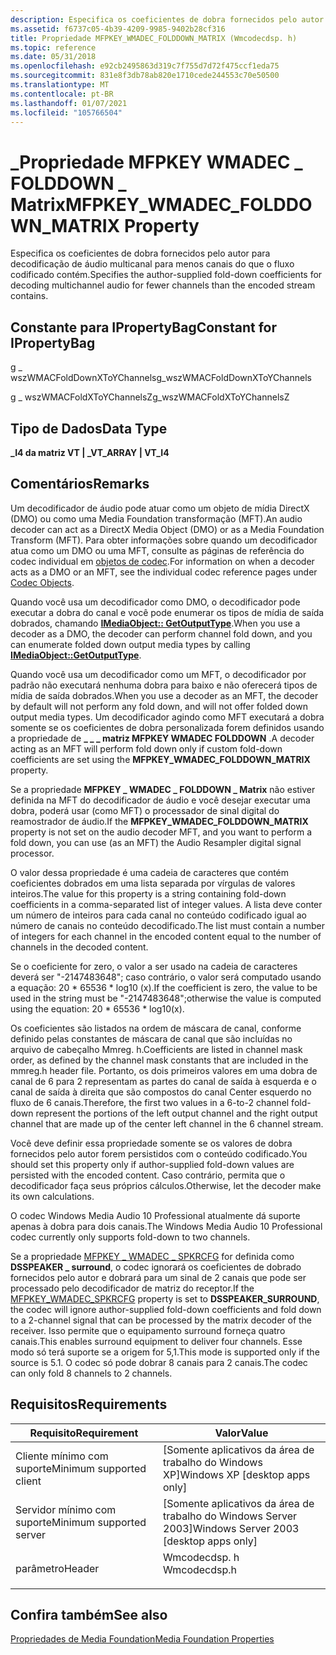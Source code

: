 ```yaml
---
description: Especifica os coeficientes de dobra fornecidos pelo autor para decodificação de áudio multicanal para menos canais do que o fluxo codificado contém.
ms.assetid: f6737c05-4b39-4209-9985-9402b28cf316
title: Propriedade MFPKEY_WMADEC_FOLDDOWN_MATRIX (Wmcodecdsp. h)
ms.topic: reference
ms.date: 05/31/2018
ms.openlocfilehash: e92cb2495863d319c7f755d7d72f475ccf1eda75
ms.sourcegitcommit: 831e8f3db78ab820e1710cede244553c70e50500
ms.translationtype: MT
ms.contentlocale: pt-BR
ms.lasthandoff: 01/07/2021
ms.locfileid: "105766504"
---
```

# <a name="mfpkey_wmadec_folddown_matrix-property"></a><span data-ttu-id="c4c1f-103">\_Propriedade MFPKEY WMADEC \_ FOLDDOWN \_ Matrix</span><span class="sxs-lookup"><span data-stu-id="c4c1f-103">MFPKEY\_WMADEC\_FOLDDOWN\_MATRIX Property</span></span>

<span data-ttu-id="c4c1f-104">Especifica os coeficientes de dobra fornecidos pelo autor para decodificação de áudio multicanal para menos canais do que o fluxo codificado contém.</span><span class="sxs-lookup"><span data-stu-id="c4c1f-104">Specifies the author-supplied fold-down coefficients for decoding multichannel audio for fewer channels than the encoded stream contains.</span></span>

## <a name="constant-for-ipropertybag"></a><span data-ttu-id="c4c1f-105">Constante para IPropertyBag</span><span class="sxs-lookup"><span data-stu-id="c4c1f-105">Constant for IPropertyBag</span></span>

<span data-ttu-id="c4c1f-106">g \_ wszWMACFoldDownXToYChannels</span><span class="sxs-lookup"><span data-stu-id="c4c1f-106">g\_wszWMACFoldDownXToYChannels</span></span>

<span data-ttu-id="c4c1f-107">g \_ wszWMACFoldXToYChannelsZ</span><span class="sxs-lookup"><span data-stu-id="c4c1f-107">g\_wszWMACFoldXToYChannelsZ</span></span>

## <a name="data-type"></a><span data-ttu-id="c4c1f-108">Tipo de Dados</span><span class="sxs-lookup"><span data-stu-id="c4c1f-108">Data Type</span></span>

<span data-ttu-id="c4c1f-109">**\_I4 da matriz VT \| \_**</span><span class="sxs-lookup"><span data-stu-id="c4c1f-109">**VT\_ARRAY \| VT\_I4**</span></span>

## <a name="remarks"></a><span data-ttu-id="c4c1f-110">Comentários</span><span class="sxs-lookup"><span data-stu-id="c4c1f-110">Remarks</span></span>

<span data-ttu-id="c4c1f-111">Um decodificador de áudio pode atuar como um objeto de mídia DirectX (DMO) ou como uma Media Foundation transformação (MFT).</span><span class="sxs-lookup"><span data-stu-id="c4c1f-111">An audio decoder can act as a DirectX Media Object (DMO) or as a Media Foundation Transform (MFT).</span></span> <span data-ttu-id="c4c1f-112">Para obter informações sobre quando um decodificador atua como um DMO ou uma MFT, consulte as páginas de referência do codec individual em [objetos de codec](codecobjects.md).</span><span class="sxs-lookup"><span data-stu-id="c4c1f-112">For information on when a decoder acts as a DMO or an MFT, see the individual codec reference pages under [Codec Objects](codecobjects.md).</span></span>

<span data-ttu-id="c4c1f-113">Quando você usa um decodificador como DMO, o decodificador pode executar a dobra do canal e você pode enumerar os tipos de mídia de saída dobrados, chamando [**IMediaObject:: GetOutputType**](/previous-versions/windows/desktop/api/mediaobj/nf-mediaobj-imediaobject-getoutputtype).</span><span class="sxs-lookup"><span data-stu-id="c4c1f-113">When you use a decoder as a DMO, the decoder can perform channel fold down, and you can enumerate folded down output media types by calling [**IMediaObject::GetOutputType**](/previous-versions/windows/desktop/api/mediaobj/nf-mediaobj-imediaobject-getoutputtype).</span></span>

<span data-ttu-id="c4c1f-114">Quando você usa um decodificador como um MFT, o decodificador por padrão não executará nenhuma dobra para baixo e não oferecerá tipos de mídia de saída dobrados.</span><span class="sxs-lookup"><span data-stu-id="c4c1f-114">When you use a decoder as an MFT, the decoder by default will not perform any fold down, and will not offer folded down output media types.</span></span> <span data-ttu-id="c4c1f-115">Um decodificador agindo como MFT executará a dobra somente se os coeficientes de dobra personalizada forem definidos usando a propriedade de **\_ \_ \_ matriz MFPKEY WMADEC FOLDDOWN** .</span><span class="sxs-lookup"><span data-stu-id="c4c1f-115">A decoder acting as an MFT will perform fold down only if custom fold-down coefficients are set using the **MFPKEY\_WMADEC\_FOLDDOWN\_MATRIX** property.</span></span>

<span data-ttu-id="c4c1f-116">Se a propriedade **MFPKEY \_ WMADEC \_ FOLDDOWN \_ Matrix** não estiver definida na MFT do decodificador de áudio e você desejar executar uma dobra, poderá usar (como MFT) o processador de sinal digital do reamostrador de áudio.</span><span class="sxs-lookup"><span data-stu-id="c4c1f-116">If the **MFPKEY\_WMADEC\_FOLDDOWN\_MATRIX** property is not set on the audio decoder MFT, and you want to perform a fold down, you can use (as an MFT) the Audio Resampler digital signal processor.</span></span>

<span data-ttu-id="c4c1f-117">O valor dessa propriedade é uma cadeia de caracteres que contém coeficientes dobrados em uma lista separada por vírgulas de valores inteiros.</span><span class="sxs-lookup"><span data-stu-id="c4c1f-117">The value for this property is a string containing fold-down coefficients in a comma-separated list of integer values.</span></span> <span data-ttu-id="c4c1f-118">A lista deve conter um número de inteiros para cada canal no conteúdo codificado igual ao número de canais no conteúdo decodificado.</span><span class="sxs-lookup"><span data-stu-id="c4c1f-118">The list must contain a number of integers for each channel in the encoded content equal to the number of channels in the decoded content.</span></span>

<span data-ttu-id="c4c1f-119">Se o coeficiente for zero, o valor a ser usado na cadeia de caracteres deverá ser "-2147483648"; caso contrário, o valor será computado usando a equação: 20 \* 65536 \* log10 (x).</span><span class="sxs-lookup"><span data-stu-id="c4c1f-119">If the coefficient is zero, the value to be used in the string must be "-2147483648";otherwise the value is computed using the equation: 20 \* 65536 \* log10(x).</span></span>

<span data-ttu-id="c4c1f-120">Os coeficientes são listados na ordem de máscara de canal, conforme definido pelas constantes de máscara de canal que são incluídas no arquivo de cabeçalho Mmreg. h.</span><span class="sxs-lookup"><span data-stu-id="c4c1f-120">Coefficients are listed in channel mask order, as defined by the channel mask constants that are included in the mmreg.h header file.</span></span> <span data-ttu-id="c4c1f-121">Portanto, os dois primeiros valores em uma dobra de canal de 6 para 2 representam as partes do canal de saída à esquerda e o canal de saída à direita que são compostos do canal Center esquerdo no fluxo de 6 canais.</span><span class="sxs-lookup"><span data-stu-id="c4c1f-121">Therefore, the first two values in a 6-to-2 channel fold-down represent the portions of the left output channel and the right output channel that are made up of the center left channel in the 6 channel stream.</span></span>

<span data-ttu-id="c4c1f-122">Você deve definir essa propriedade somente se os valores de dobra fornecidos pelo autor forem persistidos com o conteúdo codificado.</span><span class="sxs-lookup"><span data-stu-id="c4c1f-122">You should set this property only if author-supplied fold-down values are persisted with the encoded content.</span></span> <span data-ttu-id="c4c1f-123">Caso contrário, permita que o decodificador faça seus próprios cálculos.</span><span class="sxs-lookup"><span data-stu-id="c4c1f-123">Otherwise, let the decoder make its own calculations.</span></span>

<span data-ttu-id="c4c1f-124">O codec Windows Media Audio 10 Professional atualmente dá suporte apenas à dobra para dois canais.</span><span class="sxs-lookup"><span data-stu-id="c4c1f-124">The Windows Media Audio 10 Professional codec currently only supports fold-down to two channels.</span></span>

<span data-ttu-id="c4c1f-125">Se a propriedade [MFPKEY \_ WMADEC \_ SPKRCFG](mfpkey-wmadec-spkrcfgproperty.md) for definida como **DSSPEAKER \_ surround**, o codec ignorará os coeficientes de dobrado fornecidos pelo autor e dobrará para um sinal de 2 canais que pode ser processado pelo decodificador de matriz do receptor.</span><span class="sxs-lookup"><span data-stu-id="c4c1f-125">If the [MFPKEY\_WMADEC\_SPKRCFG](mfpkey-wmadec-spkrcfgproperty.md) property is set to **DSSPEAKER\_SURROUND**, the codec will ignore author-supplied fold-down coefficients and fold down to a 2-channel signal that can be processed by the matrix decoder of the receiver.</span></span> <span data-ttu-id="c4c1f-126">Isso permite que o equipamento surround forneça quatro canais.</span><span class="sxs-lookup"><span data-stu-id="c4c1f-126">This enables surround equipment to deliver four channels.</span></span> <span data-ttu-id="c4c1f-127">Esse modo só terá suporte se a origem for 5,1.</span><span class="sxs-lookup"><span data-stu-id="c4c1f-127">This mode is supported only if the source is 5.1.</span></span> <span data-ttu-id="c4c1f-128">O codec só pode dobrar 8 canais para 2 canais.</span><span class="sxs-lookup"><span data-stu-id="c4c1f-128">The codec can only fold 8 channels to 2 channels.</span></span>

## <a name="requirements"></a><span data-ttu-id="c4c1f-129">Requisitos</span><span class="sxs-lookup"><span data-stu-id="c4c1f-129">Requirements</span></span>



| <span data-ttu-id="c4c1f-130">Requisito</span><span class="sxs-lookup"><span data-stu-id="c4c1f-130">Requirement</span></span> | <span data-ttu-id="c4c1f-131">Valor</span><span class="sxs-lookup"><span data-stu-id="c4c1f-131">Value</span></span> |
|-------------------------------------|-----------------------------------------------------------------------------------------|
| <span data-ttu-id="c4c1f-132">Cliente mínimo com suporte</span><span class="sxs-lookup"><span data-stu-id="c4c1f-132">Minimum supported client</span></span><br/> | <span data-ttu-id="c4c1f-133">\[Somente aplicativos da área de trabalho do Windows XP\]</span><span class="sxs-lookup"><span data-stu-id="c4c1f-133">Windows XP \[desktop apps only\]</span></span><br/>                                             |
| <span data-ttu-id="c4c1f-134">Servidor mínimo com suporte</span><span class="sxs-lookup"><span data-stu-id="c4c1f-134">Minimum supported server</span></span><br/> | <span data-ttu-id="c4c1f-135">\[Somente aplicativos da área de trabalho do Windows Server 2003\]</span><span class="sxs-lookup"><span data-stu-id="c4c1f-135">Windows Server 2003 \[desktop apps only\]</span></span><br/>                                    |
| <span data-ttu-id="c4c1f-136">parâmetro</span><span class="sxs-lookup"><span data-stu-id="c4c1f-136">Header</span></span><br/>                   | <dl> <span data-ttu-id="c4c1f-137"><dt>Wmcodecdsp. h</dt></span><span class="sxs-lookup"><span data-stu-id="c4c1f-137"><dt>Wmcodecdsp.h</dt></span></span> </dl> |



## <a name="see-also"></a><span data-ttu-id="c4c1f-138">Confira também</span><span class="sxs-lookup"><span data-stu-id="c4c1f-138">See also</span></span>

<dl> <dt>

[<span data-ttu-id="c4c1f-139">Propriedades de Media Foundation</span><span class="sxs-lookup"><span data-stu-id="c4c1f-139">Media Foundation Properties</span></span>](media-foundation-properties.md)
</dt> </dl>

 

 
